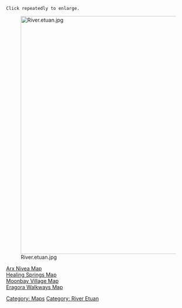 `Click repeatedly to enlarge.`

<figure>
<img src="River.etuan.jpg" title="River.etuan.jpg" width="650"
alt="River.etuan.jpg" />
<figcaption aria-hidden="true">River.etuan.jpg</figcaption>
</figure>

[Arx Nivea Map](Arx_Nivea_Map "wikilink")  
[Healing Springs Map](Healing_Springs_Map "wikilink")  
[Moonbay Village Map](Moonbay_Village_Map "wikilink")  
[Eragora Walkways Map](Eragora_Walkways_Map "wikilink")  

[Category: Maps](Category:_Maps "wikilink") [Category: River
Etuan](Category:_River_Etuan "wikilink")
